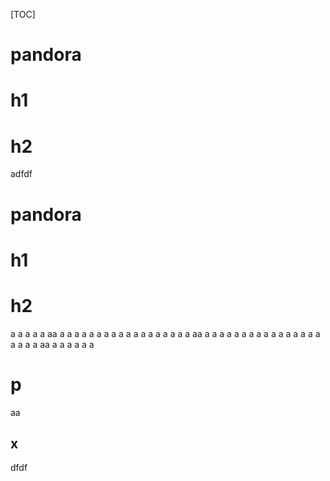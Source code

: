 [TOC]

# pandora

# h1

# h2

adfdf


# pandora

# h1

# h2
a
a
a
a
a
aa
a
a
a
a
a
a
a
a
a
a
a
a
a
a
a
a
a
a
aa
a
a
a
a
a
a
a
a
a
a
a
a
a
a
a
a
a
a
a
a
aa
a
a
a
a
a
a

# p

aa

## x

dfdf
